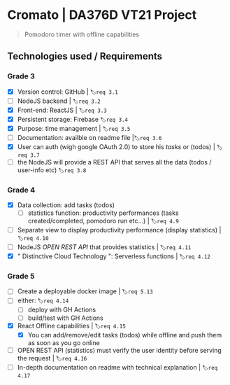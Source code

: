 # Cromato | DA376D VT21 Project
> Pomodoro timer with offline capabilities

## Technologies used / Requirements

### Grade 3

- [x]  Version control: GitHub | `🏷️req 3.1`
- [ ] NodeJS backend | `🏷️req 3.2`
- [x] Front-end: ReactJS | `🏷️req 3.3`
- [x] Persistent storage: Firebase `🏷️req 3.4`
- [x] Purpose: time management | `🏷️req 3.5`
- [ ] Documentation: availble on readme file |`🏷️req 3.6`
- [x] User can auth (wigh google OAuth 2.0) to store his _tasks_ or (todos) | `🏷️req 3.7`
- [ ] the NodeJS will provide a REST API that serves all the data (todos / user-info etc) `🏷️req 3.8`

### Grade 4

- [x] Data collection: add tasks (todos)
   - [ ] statistics function:  productivity performances (tasks  created/completed, pomodoro run etc...) | `🏷️req 4.9`
- [ ]  Separate view to display productivity performance (display statistics) | `🏷️req 4.10`
- [ ]  NodeJS _OPEN REST API_ that provides statistics | `🏷️req 4.11`
- [x]  " Distinctive Cloud Technology ": Serverless functions |  `🏷️req 4.12`

### Grade 5

- [ ]  Create a deployable docker image |  `🏷️req 5.13`
- [ ]  either:  `🏷️req 4.14`
   - [ ]  deploy with GH Actions
   - [ ]  build/test with GH Actions
- [x]  React Offline capabilities |  `🏷️req 4.15`
   - [x]  You can add/remove/edit tasks (todos) while offline and push them as soon as you go online
- [ ]  OPEN REST API (statistics) must verify the user identity before serving the request |  `🏷️req 4.16`
- [ ]  In-depth documentation on readme with technical explanation |  `🏷️req 4.17`
